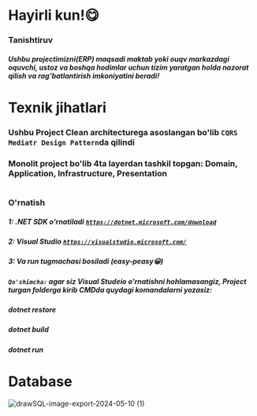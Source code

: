 # Hayirli kun!😋
### Tanishtiruv
##### Ushbu projectimizni(ERP) maqsadi maktab yoki ouqv markazdagi oquvchi, ustoz va boshqa hodimlar uchun tizim yaratgan holda nazorat qilish va rag'batlantirish imkoniyatini beradi!
#
# Texnik jihatlari
### Ushbu Project Clean architecturega asoslangan bo'lib `CQRS Mediatr Design Pattern`da qilindi
### Monolit project bo'lib 4ta layerdan tashkil topgan: Domain, Application, Infrastructure, Presentation
#
### O'rnatish
##### 1: .NET SDK o'rnatiladi [`https://dotnet.microsoft.com/download`](https://dotnet.microsoft.com/download)
##### 2: Visual Studio [`https://visualstudio.microsoft.com/`](https://visualstudio.microsoft.com/)
##### 3: Va run tugmachasi bosiladi (easy-peasy😀)
##### `Qo'shimcha:` agar siz Visual Studeio o'rnatishni hohlamasangiz, Project turgan folderga kirib CMDda quydagi komandalarni yozasiz:
##### dotnet restore
##### dotnet build
##### dotnet run

# Database
![drawSQL-image-export-2024-05-10 (1)](https://github.com/Education-Platforma/CMS/assets/82634626/f88b86f2-3df5-4ad4-8f3f-eee7c361dcfa)
